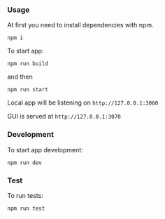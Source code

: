 ### Usage
At first you need to install dependencies with npm.

`npm i`

To start app:

`npm run build`

and then

`npm run start`

Local app will be listening on `http://127.0.0.1:3060`

GUI is served at `http://127.0.0.1:3070`

### Development
To start app development:

`npm run dev`

### Test
To run tests:

`npm run test`
